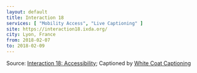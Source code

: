 ```yaml
---
layout: default
title: Interaction 18
services: [ "Mobility Access", "Live Captioning" ]
site: https://interaction18.ixda.org/
city: Lyon, France
from: 2018-02-07
to: 2018-02-09
---
```


Source: [Interaction 18: Accessibility](https://interaction18.ixda.org/accessibility/); Captioned by [White Coat Captioning](http://www.whitecoatcaptioning.com/)
